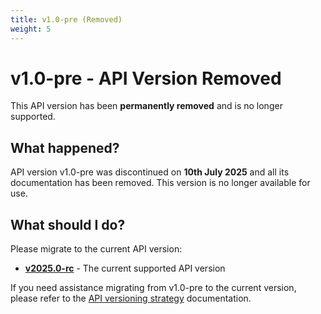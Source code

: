 ```yaml
---
title: v1.0-pre (Removed)
weight: 5
---
```


# v1.0-pre - API Version Removed

This API version has been **permanently removed** and is no longer supported.

## What happened?

API version v1.0-pre was discontinued on **10th July 2025** and all its documentation has been removed. This version is no longer available for use.

## What should I do?

Please migrate to the current API version:

* **[v2025.0-rc](/api-docs/v2025.0-rc/)** - The current supported API version

If you need assistance migrating from v1.0-pre to the current version, please refer to the [API versioning strategy](/api-docs/v2025.0-rc/api-versioning-strategy.html) documentation. 